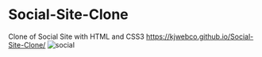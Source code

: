 # Social-Site-Clone
Clone of Social Site with HTML and CSS3
https://kjwebco.github.io/Social-Site-Clone/
![social](https://user-images.githubusercontent.com/24326243/35263187-a4f1982a-ffcc-11e7-8929-3b5fccc7335f.png)
